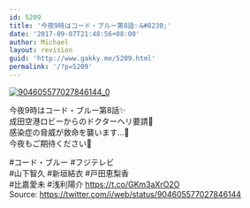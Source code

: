 ```yaml
---
id: 5209
title: '今夜9時はコード・ブルー第8話✨&#8230;'
date: '2017-09-07T21:48:56+08:00'
author: Michael
layout: revision
guid: 'http://www.gakky.me/5209.html'
permalink: '/?p=5209'
---
```


[![904605577027846144_0](http://www.yui-aragaki.org/wp-content/uploads/2017/09/904605577027846144_0.jpg)](http://www.yui-aragaki.org/wp-content/uploads/2017/09/904605577027846144_0.jpg)

今夜9時はコード・ブルー第8話✨  
成田空港ロビーからのドクターヘリ要請🚁  
感染症の脅威が救命を襲います…💉  
今夜もご期待ください🙇

\#コード・ブルー #フジテレビ  
\#山下智久 #新垣結衣 #戸田恵梨香  
\#比嘉愛未 #浅利陽介 https://t.co/GKm3aXrO2O  
Source: <https://twitter.com/i/web/status/904605577027846144>